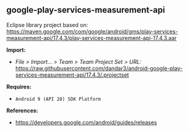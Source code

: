 ## google-play-services-measurement-api

Eclipse library project based on:<br/>
https://maven.google.com/com/google/android/gms/play-services-measurement-api/17.4.3/play-services-measurement-api-17.4.3.aar

**Import:**
- _File > Import... > Team > Team Project Set > URL:_<br/>
  https://raw.githubusercontent.com/dandar3/android-google-play-services-measurement-api/17.4.3/.projectset

**Requires:**
- `Android 9 (API 28) SDK Platform`

**References:**
- https://developers.google.com/android/guides/releases